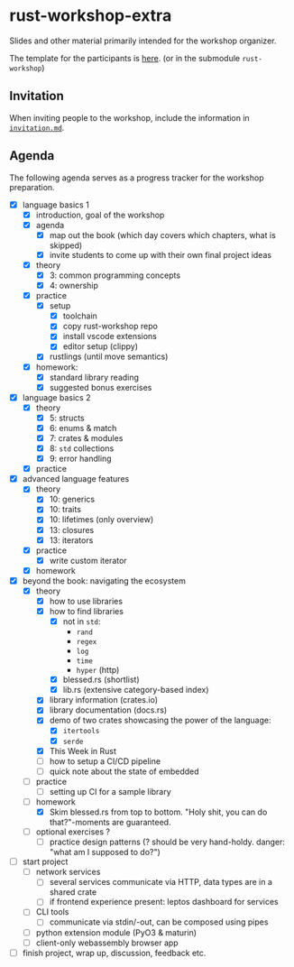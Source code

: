 # rust-workshop-extra

Slides and other material primarily intended for the workshop organizer.

The template for the participants is [here][rust-workshop-repo].
(or in the submodule `rust-workshop`)

## Invitation

When inviting people to the workshop, include the information in [`invitation.md`](./invitation.md).

## Agenda

The following agenda serves as a progress tracker for the workshop preparation.

- [x] language basics 1
  - [x] introduction, goal of the workshop
  - [x] agenda
    - [x] map out the book (which day covers which chapters, what is skipped)
    - [x] invite students to come up with their own final project ideas
  - [x] theory
    - [x] 3: common programming concepts
    - [x] 4: ownership
  - [x] practice
    - [x] setup
      - [x] toolchain
      - [x] copy rust-workshop repo
      - [x] install vscode extensions
      - [x] editor setup (clippy)
    - [x] rustlings (until move semantics)
  - [x] homework:
    - [x] standard library reading
    - [x] suggested bonus exercises
- [x] language basics 2
  - [x] theory
    - [x] 5: structs
    - [x] 6: enums & match
    - [x] 7: crates & modules
    - [x] 8: `std` collections
    - [x] 9: error handling
  - [x] practice
- [x] advanced language features
  - [x] theory
    - [x] 10: generics
    - [x] 10: traits
    - [x] 10: lifetimes (only overview)
    - [x] 13: closures
    - [x] 13: iterators
  - [x] practice
    - [x] write custom iterator
  - [x] homework
- [x] beyond the book: navigating the ecosystem
  - [x] theory
    - [x] how to use libraries
    - [x] how to find libraries
      - [x] not in `std`:
        - `rand`
        - `regex`
        - `log`
        - `time`
        - `hyper` (http)
      - [x] blessed.rs (shortlist)
      - [x] lib.rs (extensive category-based index)
    - [x] library information (crates.io)
    - [x] library documentation (docs.rs)
    - [x] demo of two crates showcasing the power of the language:
      - [x] `itertools`
      - [x] `serde`
    - [x] This Week in Rust
    - [ ] how to setup a CI/CD pipeline
    - [ ] quick note about the state of embedded
  - [ ] practice
    - [ ] setting up CI for a sample library
  - [ ] homework
    - [x] Skim blessed.rs from top to bottom.
          "Holy shit, you can do that?"-moments are guaranteed.
  - [ ] optional exercises ?
    - [ ] practice design patterns (? should be very hand-holdy. danger: "what am I supposed to do?")
- [ ] start project
  - [ ] network services
    - [ ] several services communicate via HTTP, data types are in a shared crate
    - [ ] if frontend experience present: leptos dashboard for services
  - [ ] CLI tools
    - [ ] communicate via stdin/-out, can be composed using pipes
  - [ ] python extension module (PyO3 & maturin)
  - [ ] client-only webassembly browser app
- [ ] finish project, wrap up, discussion, feedback etc.

[rust-workshop-repo]: https://github.com/senekor/rust-workshop
